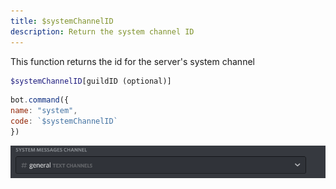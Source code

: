 ```yaml
---
title: $systemChannelID
description: Return the system channel ID
---
```


This function returns the id for the server's system channel

```php
$systemChannelID[guildID (optional)]
```

```javascript
bot.command({
name: "system",
code: `$systemChannelID`
})
```

![This is this system channel](<../discord-examples/assets/image (54).png>)
